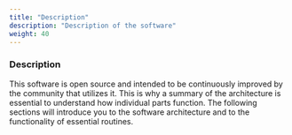 ```yaml
---
title: "Description"
description: "Description of the software"
weight: 40
---
```


### Description

This software is open source and intended to be continuously improved by the community that utilizes it. This is why a summary of the architecture is essential to understand how individual parts function. The following sections will introduce you to the software architecture and to the functionality of essential routines. 
